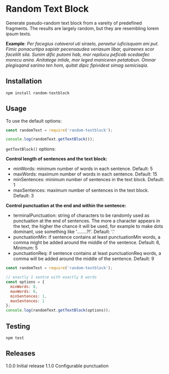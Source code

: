 # Random Text Block

Generate pseudo-random text block from a vareity of predefined fragments. The results are largely random, but they are resembling lorem ipsum texts.

__Example__:
*Per facegius calaverol uti siraelo, peraetur iuficisquam ani put. Fimic ponacurtipa sapistr pecensaudea veriasum libar, quiraenes scor facelilit sila. Sunim dific putomi hab, mor repilucu peficab scedaefec morecu anira. Anitatege intide, mor leged maniceren petatobun. Omnar plegisqand sarimo ten hom, quitat dipic fipividest simag semicisqia.*

## Installation

`npm install random-textblock`
  
## Usage

To use the default options:
```javascript
const randomText = require('random-textblock');

console.log(randomText.getTextBlock());
```

`getTextBlock()` options:

**Control length of sentences and the text block:**
* minWords: minimum number of words in each sentence. Default: 5
* maxWords: maximum number of words in each sentence. Default: 15
* minSentences: minimum number of sentences in the text block. Default: 1
* maxSentences: maximum number of sentences in the text block. Default: 3

**Control punctuation at the end and within the sentence:**
* terminalPunctuation: string of characters to be randomly used as punctuation at the end of sentences. The more a character appears in the text, the higher the chance it will be used, for example to make dots dominant, use something like '........?!'. Default: '.'
* punctuationMin: if sentence contains at least punctuationMin words, a comma might be added around the middle of the sentence. Default: 6, Minimum: 5
* punctuationReq: if sentence contains at least punctuationReq words, a comma will be added around the middle of the sentence. Default: 9

```javascript
const randomText = require('random-textblock');

// exactly 1 sentce with exactly 8 words
const options = {
  minWords: 8,
  maxWords: 8,
  minSentences: 1,
  maxSentences: 1
};
console.log(randomText.getTextBlock(options));
```

## Testing
`npm test`

## Releases
1.0.0 Initial release
1.1.0 Configurable punctuation
